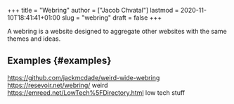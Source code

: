 +++
title = "Webring"
author = ["Jacob Chvatal"]
lastmod = 2020-11-10T18:41:41+01:00
slug = "webring"
draft = false
+++

A webring is a website designed to aggregate other websites with the same themes and ideas.


## Examples {#examples}

<https://github.com/jackmcdade/weird-wide-webring>
<https://resevoir.net/webring/> weird
<https://emreed.net/LowTech%5FDirectory.html> low tech stuff
